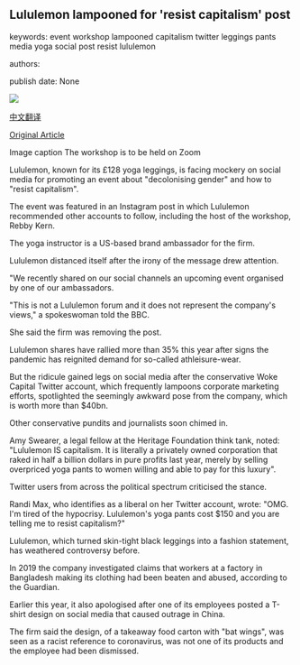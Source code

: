 ## Lululemon lampooned for 'resist capitalism' post

keywords: event workshop lampooned capitalism twitter leggings pants media yoga social post resist lululemon

authors: 

publish date: None

![](https://ichef.bbci.co.uk/news/1024/branded_news/168F3/production/_114330429_screenshot2020-09-11at10.43.35.png)

[中文翻译](Lululemon%20lampooned%20for%20%27resist%20capitalism%27%20post_zh.md)

[Original Article](https://www.bbc.com/news/business-54121641)

Image caption The workshop is to be held on Zoom

Lululemon, known for its £128 yoga leggings, is facing mockery on social media for promoting an event about "decolonising gender" and how to "resist capitalism".

The event was featured in an Instagram post in which Lululemon recommended other accounts to follow, including the host of the workshop, Rebby Kern.

The yoga instructor is a US-based brand ambassador for the firm.

Lululemon distanced itself after the irony of the message drew attention.

"We recently shared on our social channels an upcoming event organised by one of our ambassadors.

"This is not a Lululemon forum and it does not represent the company's views," a spokeswoman told the BBC.

She said the firm was removing the post.

Lululemon shares have rallied more than 35% this year after signs the pandemic has reignited demand for so-called athleisure-wear.

But the ridicule gained legs on social media after the conservative Woke Capital Twitter account, which frequently lampoons corporate marketing efforts, spotlighted the seemingly awkward pose from the company, which is worth more than $40bn.

Other conservative pundits and journalists soon chimed in.

Amy Swearer, a legal fellow at the Heritage Foundation think tank, noted: "Lululemon IS capitalism. It is literally a privately owned corporation that raked in half a billion dollars in pure profits last year, merely by selling overpriced yoga pants to women willing and able to pay for this luxury".

Twitter users from across the political spectrum criticised the stance.

Randi Max, who identifies as a liberal on her Twitter account, wrote: "OMG. I'm tired of the hypocrisy. Lululemon's yoga pants cost $150 and you are telling me to resist capitalism?"

Lululemon, which turned skin-tight black leggings into a fashion statement, has weathered controversy before.

In 2019 the company investigated claims that workers at a factory in Bangladesh making its clothing had been beaten and abused, according to the Guardian.

Earlier this year, it also apologised after one of its employees posted a T-shirt design on social media that caused outrage in China.

The firm said the design, of a takeaway food carton with "bat wings", was seen as a racist reference to coronavirus, was not one of its products and the employee had been dismissed.